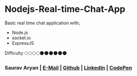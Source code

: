 # Nodejs-Real-time-Chat-App
Basic real time chat application with;
* Node.js 
* socket.io
* ExpressJS

Difficulty :full_moon::full_moon::full_moon::full_moon::new_moon::new_moon::new_moon::new_moon::new_moon::new_moon:

### Saurav Aryan  | [E-Mail](mailto:bcagiran@hotmail.com) | [Github](https://github.com/saurav38/) | [LinkedIn](https://linkedin.com/in/saurav-kumar-43b8b8136) | [CodePen](http://codepen.io/saurav_aryan)


